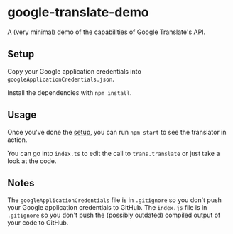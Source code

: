 # google-translate-demo

A (very minimal) demo of the capabilities of Google Translate's API.

## Setup

Copy your Google application credentials into `googleApplicationCredentials.json`.

Install the dependencies with `npm install`.

## Usage

Once you've done the [setup](#setup), you can run `npm start` to see the translator in action.

You can go into `index.ts` to edit the call to `trans.translate` or just take a look at the code.

## Notes

The `googleApplicationCredentials` file is in `.gitignore` so you don't push your Google application credentials to GitHub.
The `index.js` file is in `.gitignore` so you don't push the (possibly outdated) compiled output of your code to GitHub.
